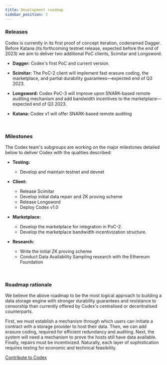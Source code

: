 ```yaml
---
title: Development roadmap
sidebar_position: 3
---
```


### Releases

Codex is currently in its first proof of concept iteration, codenamed Dagger. Before Katana (its forthcoming testnet release, expected before the end of 2023) we aim to deliver two additional PoC clients, Scimitar and Longsword.

- **Dagger:** Codex's first PoC and current version.

- **Scimitar:** The PoC-2 client will implement fast erasure coding, the marketplace, and partial durability guarantees—expected end of Q3 2023.

- **Longsword:** Codex PoC-3 will improve upon SNARK-based remote auditing mechanism and add bandwidth incentives to the marketplace—expected end of Q3 2023.

- **Katana:** Codex v1 will offer SNARK-based remote auditing

<br/>

### Milestones

The Codex team's subgroups are working on the major milestones detailed below to deliver Codex with the qualities described:

- **Testing:**

  - Develop and maintain testnet and devnet

- **Client:**

  - Release Scimitar
  - Develop initial data repair and ZK proving scheme
  - Release Longsword
  - Deploy Codex v1.0

- **Marketplace:**

  - Develop the marketplace for integration in PoC-2.
  - Develop the marketplace bandwidth incentivization structure.

- **Research:**
  - Write the initial ZK proving scheme
  - Conduct Data Availability Sampling research with the Ethereum Foundation

<br/>

### Roadmap rationale

We believe the above roadmap to be the most logical approach to building a data storage engine with stronger durability guarantees and resistance to censorship than currently offered by Codex's centralised or decentralised counterparts. 

First, we must establish a mechanism through which users can initiate a contract with a storage provider to host their data. Then, we can add erasure coding, required for efficient redundancy and auditing. Next, the system will need a mechanism to prove the hosts still have data available. Finally, repairs must be incentivized. Naturally, each layer of sophistication requires testing for economic and technical feasibility.

[Contribute to Codex](https://github.com/codex-storage)
